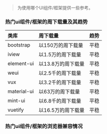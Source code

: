 > 为使用哪个UI组件/框架提供一些参考。

### 热门ui组件/框架的周下载量及其趋势
|类库|周下载量|趋势|
|:----|:----|:----|
|bootstrap|以150万的周下载量|平稳|
|iview|以1.5万的周下载量|平稳|
|element-ui|以13.8万的周下载量|平稳|
|weui|以2.5千的周下载量|平稳|
|vux|以3.2千的周下载量|平稳|
|material-ui|以63万的周下载量|平稳|
|mint-ui|以6.8千的周下载量|平稳|
|vuetify|以16.5万的周下载量|平稳|

### 热门ui组件/框架的浏览器兼容情况
